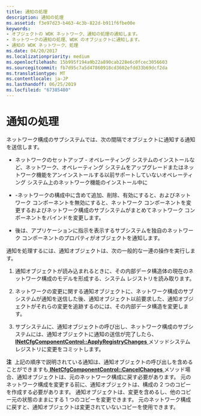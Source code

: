 ```yaml
---
title: 通知の処理
description: 通知の処理
ms.assetid: f3e97d23-b463-4c3b-822d-b911f6fbe00e
keywords:
- オブジェクトの WDK ネットワーク、通知の処理の通知します。
- ネットワークの通知の処理、WDK のオブジェクトに通知します。
- 通知の WDK ネットワーク、処理
ms.date: 04/20/2017
ms.localizationpriority: medium
ms.openlocfilehash: 15b995f194a9b22a890cab228e6c0fcec3056603
ms.sourcegitcommit: fb7d95c7a5d47860918cd3602efdd33b69dcf2da
ms.translationtype: MT
ms.contentlocale: ja-JP
ms.lasthandoff: 06/25/2019
ms.locfileid: "67385480"
---
```

# <a name="processing-notifications"></a>通知の処理





ネットワーク構成のサブシステムでは、次の間隔でオブジェクトに通知する通知を送信します。

-   ネットワークのセットアップ - オペレーティング システムのインストールなど、ネットワーク、オペレーティング システムをアップグレードまたはネットワーク機能をアンインストールする以前サポートしていないオペレーティング システム上のネットワーク機能のインストール中に

-   -ネットワークの構成中に含めて追加、削除、有効にすると、およびネットワーク コンポーネントを無効にすると、ネットワーク コンポーネントを変更するおよびネットワーク構成のサブシステムがまとめてネットワーク コンポーネントをバインドを変更します。

-   後は、アプリケーションに指示を表示するサブシステムを独自のネットワーク コンポーネントのプロパティがオブジェクトを通知します。

通知を処理するには、通知オブジェクトは、次の一般的な一連の操作を実行します。

1.  通知オブジェクトが読み込まれるときに、その内部データ構造体の現在のネットワーク構成のモデルを形成する、システム レジストリを読み取ります。

2.  ネットワークの変更に関する通知オブジェクトに、ネットワーク構成のサブシステムが通知を送信した後、通知オブジェクト以前要求した、通知オブジェクトがそれらの変更を追跡するのには、その内部データ構造を変更します。

3.  サブシステムに、通知オブジェクトの呼び出し、ネットワーク構成のサブシステムには、通知オブジェクトに通知の送信が完了したら、 [ **INetCfgComponentControl::ApplyRegistryChanges** ](https://docs.microsoft.com/previous-versions/windows/hardware/network/ff547727(v=vs.85))メソッドシステム レジストリに変更をコミットします。

**注**  上記の順序で説明されている通知は、通知オブジェクトの呼び出しを含めることができますも[ **INetCfgComponentControl::CancelChanges** ](https://docs.microsoft.com/previous-versions/windows/hardware/network/ff547728(v=vs.85))メソッド場合、通知オブジェクトは、元のネットワーク構成に戻す必要があります。
元のネットワーク構成を変更する前に、通知オブジェクトは、構成の 2 つのコピーを作成する必要があります。 通知オブジェクトは、変更を含めるし、他のコピー元の状態のままにする 1 つのコピーを変更できます。 元のネットワーク構成に戻すと、通知オブジェクトは変更されていないコピーを使用できます。

 

 

 





